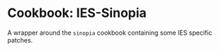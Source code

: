 # Cookbook: IES-Sinopia
A wrapper around the `sinopia` cookbook containing some IES specific patches.